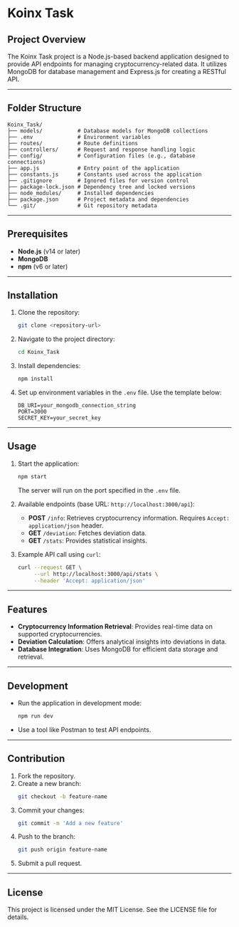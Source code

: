 # Koinx Task

## Project Overview
The Koinx Task project is a Node.js-based backend application designed to provide API endpoints for managing cryptocurrency-related data. It utilizes MongoDB for database management and Express.js for creating a RESTful API.

---

## Folder Structure

```
Koinx_Task/
├── models/           # Database models for MongoDB collections
├── .env              # Environment variables
├── routes/           # Route definitions
├── controllers/      # Request and response handling logic
├── config/           # Configuration files (e.g., database connections)
├── app.js            # Entry point of the application
├── constants.js      # Constants used across the application
├── .gitignore        # Ignored files for version control
├── package-lock.json # Dependency tree and locked versions
├── node_modules/     # Installed dependencies
├── package.json      # Project metadata and dependencies
└── .git/             # Git repository metadata
```

---

## Prerequisites

- **Node.js** (v14 or later)
- **MongoDB**
- **npm** (v6 or later)

---

## Installation

1. Clone the repository:
   ```bash
   git clone <repository-url>
   ```

2. Navigate to the project directory:
   ```bash
   cd Koinx_Task
   ```

3. Install dependencies:
   ```bash
   npm install
   ```

4. Set up environment variables in the `.env` file. Use the template below:
   ```env
   DB_URI=your_mongodb_connection_string
   PORT=3000
   SECRET_KEY=your_secret_key
   ```

---

## Usage

1. Start the application:
   ```bash
   npm start
   ```
   The server will run on the port specified in the `.env` file.

2. Available endpoints (base URL: `http://localhost:3000/api`):

   - **POST** `/info`: Retrieves cryptocurrency information. Requires `Accept: application/json` header.
   - **GET** `/deviation`: Fetches deviation data.
   - **GET** `/stats`: Provides statistical insights.

3. Example API call using `curl`:
   ```bash
   curl --request GET \
        --url http://localhost:3000/api/stats \
        --header 'Accept: application/json'
   ```

---

## Features

- **Cryptocurrency Information Retrieval**: Provides real-time data on supported cryptocurrencies.
- **Deviation Calculation**: Offers analytical insights into deviations in data.
- **Database Integration**: Uses MongoDB for efficient data storage and retrieval.

---

## Development

- Run the application in development mode:
  ```bash
  npm run dev
  ```

- Use a tool like Postman to test API endpoints.

---

## Contribution

1. Fork the repository.
2. Create a new branch:
   ```bash
   git checkout -b feature-name
   ```
3. Commit your changes:
   ```bash
   git commit -m 'Add a new feature'
   ```
4. Push to the branch:
   ```bash
   git push origin feature-name
   ```
5. Submit a pull request.

---

## License

This project is licensed under the MIT License. See the LICENSE file for details.


